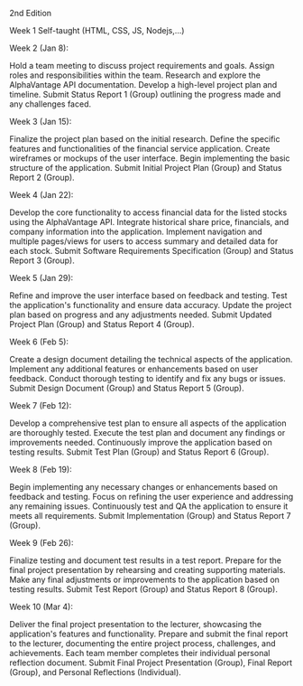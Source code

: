 2nd Edition

Week 1  Self-taught (HTML, CSS, JS, Nodejs,...)

Week 2 (Jan 8):

Hold a team meeting to discuss project requirements and goals.
Assign roles and responsibilities within the team.
Research and explore the AlphaVantage API documentation.
Develop a high-level project plan and timeline.
Submit Status Report 1 (Group) outlining the progress made and any challenges faced.


Week 3 (Jan 15):

Finalize the project plan based on the initial research.
Define the specific features and functionalities of the financial service application.
Create wireframes or mockups of the user interface.
Begin implementing the basic structure of the application.
Submit Initial Project Plan (Group) and Status Report 2 (Group).


Week 4 (Jan 22):

Develop the core functionality to access financial data for the listed stocks using the AlphaVantage API.
Integrate historical share price, financials, and company information into the application.
Implement navigation and multiple pages/views for users to access summary and detailed data for each stock.
Submit Software Requirements Specification (Group) and Status Report 3 (Group).


Week 5 (Jan 29):

Refine and improve the user interface based on feedback and testing.
Test the application's functionality and ensure data accuracy.
Update the project plan based on progress and any adjustments needed.
Submit Updated Project Plan (Group) and Status Report 4 (Group).


Week 6 (Feb 5):

Create a design document detailing the technical aspects of the application.
Implement any additional features or enhancements based on user feedback.
Conduct thorough testing to identify and fix any bugs or issues.
Submit Design Document (Group) and Status Report 5 (Group).


Week 7 (Feb 12):

Develop a comprehensive test plan to ensure all aspects of the application are thoroughly tested.
Execute the test plan and document any findings or improvements needed.
Continuously improve the application based on testing results.
Submit Test Plan (Group) and Status Report 6 (Group).


Week 8 (Feb 19):

Begin implementing any necessary changes or enhancements based on feedback and testing.
Focus on refining the user experience and addressing any remaining issues.
Continuously test and QA the application to ensure it meets all requirements.
Submit Implementation (Group) and Status Report 7 (Group).


Week 9 (Feb 26):

Finalize testing and document test results in a test report.
Prepare for the final project presentation by rehearsing and creating supporting materials.
Make any final adjustments or improvements to the application based on testing results.
Submit Test Report (Group) and Status Report 8 (Group).


Week 10 (Mar 4):

Deliver the final project presentation to the lecturer, showcasing the application's features and functionality.
Prepare and submit the final report to the lecturer, documenting the entire project process, challenges, and achievements.
Each team member completes their individual personal reflection document.
Submit Final Project Presentation (Group), Final Report (Group), and Personal Reflections (Individual).
